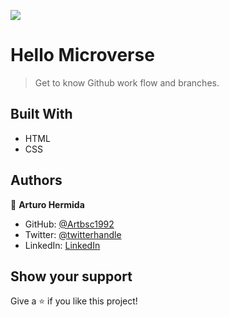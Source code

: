 ![](https://img.shields.io/badge/Microverse-blueviolet)

# Hello Microverse

> Get to know Github work flow and branches.


## Built With

- HTML
- CSS



## Authors

👤 **Arturo Hermida**

- GitHub: [@Artbsc1992](https://github.com/Artbsc1992)
- Twitter: [@twitterhandle](https://twitter.com/twitterhandle)
- LinkedIn: [LinkedIn](https://linkedin.com/in/linkedinhandle)


## Show your support

Give a ⭐️ if you like this project!
